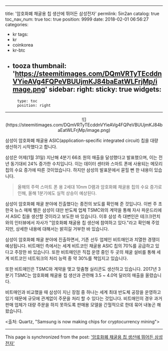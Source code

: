
---
title: '암호화폐 채굴용 칩 생산에 뛰어든 삼성전자'
permlink: 5in2an
catalog: true
toc_nav_num: true
toc: true
position: 9999
date: 2018-02-01 06:56:27
categories:
- kr
tags:
- kr
- coinkorea
- kr-btc
- tooza
thumbnail: 'https://steemitimages.com/DQmVRTyTEcddnVYieAVg4FQPeVBUUjmKJ84baEatWLFrjMp/image.png'
sidebar:
    right:
        sticky: true
widgets:
    -
        type: toc
        position: right
---


<center>
![](https://steemitimages.com/DQmVRTyTEcddnVYieAVg4FQPeVBUUjmKJ84baEatWLFrjMp/image.png)
</center>

삼성이 암호화폐 채굴용 ASIC(application-specific integrated circuit) 칩을 대량 생산하기 시작했다고 합니다. 

삼성은 어제(1월 31일) 지난해 4분기 66조 원의 매출을 달성했다고 발표했으며, 이는 전년 동기대비 24% 증가한 수치입니다.  이는 데이터 센터와 스마트 폰에 사용되는 메모리 칩의 수요 증가에 따른 것이었습니다.  하지만 삼성의 발표문에서 묻힐 뻔 한 내용이 있습니다. 

>올해의 주력 스마트 폰 용 2세대 10nm D램과 암호화폐 채굴용 칩의  수요  증가로 인해, 올해 1분기에도 실적 상승이 예상된다.

삼성이 암호화폐 채굴 분야에 진출했다는 종전의 보도를 확인해 준 것입니다.  이번 주 초 한국 뉴스 매체 벨은  삼성이 대만 반도체 업체 TSMC와의 계약을 통해 자사 파운드리에서 ASIC 칩을 생산할 것이라고 보도한 바 있습니다.  이후 삼성 측 대변인은 테크크런치와의 인터뷰에서 자사가 "암호화폐 채굴용 칩 생산에 참여하고 있다."라고 확인해 주었지만, 상세한 내용에 대해서는 밝히길 거부한 바 있습니다. 

삼성이 암호화폐 채굴 분야에 진출하면서, 기존 선두 업체인 비트매인과 치열한 경쟁이 예상됩니다.  비트매인 측에서는 세계 비트코인 채굴용 ASIC 칩의 70%를 공급하고 있다고 주장한 바 있습니다.  또한 비트매인은 직접 운영 중인 두 곳의 채굴 설비를 통해 세계 비트코인 네트워크의 처리 능력 중 약 30%를 책임지고 있습니다. 

또한 비트매인은  TSMC와 계약을 맺고 맞춤형 실리콘도 생산하고 있습니다.  2017년 3 분기 TSMC는 암호화폐 채굴용 칩 생산과 관련해 3.5 ~ 4.0억 달러의 매출을 올렸습니다.

비트매인과 비교했을 때 삼성이 지닌 장점 중 하나는 세계 최대 반도체 공장을 운영하고 있기 때문에 규모에 관계없이 주문을 처리 할 수 있다는 것입니다.  비트매인의 경우 과거 판매 업체가 대량 주문을 하지 못하도록 판매용 모델을 간헐적으로 한데 묶어 내놓곤 해왔습니다.

<출처: Quartz, "Samsung is now making chips for cryptocurrency mining">

- - -

This page is synchronized from the post: ['암호화폐 채굴용 칩 생산에 뛰어든 삼성전자'](https://steemit.com/@pius.pius/5in2an)

